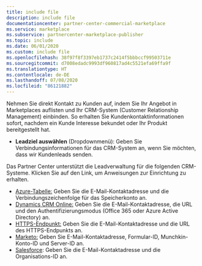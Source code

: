 ```yaml
---
title: include file
description: include file
documentationcenter: partner-center-commercial-marketplace
ms.service: marketplace
ms.subservice: partnercenter-marketplace-publisher
ms.topic: include
ms.date: 06/01/2020
ms.custom: include file
ms.openlocfilehash: 38f97f8f3397eb1737c2414f5bbbccf99503711e
ms.sourcegitcommit: d7008edadc9993df960817ad4c5521efa69ffa9f
ms.translationtype: HT
ms.contentlocale: de-DE
ms.lasthandoff: 07/08/2020
ms.locfileid: "86121882"
---
```

Nehmen Sie direkt Kontakt zu Kunden auf, indem Sie Ihr Angebot in Marketplaces auflisten und Ihr CRM-System (Customer Relationship Management) einbinden. So erhalten Sie Kundenkontaktinformationen sofort, nachdem ein Kunde Interesse bekundet oder Ihr Produkt bereitgestellt hat.

- **Leadziel auswählen** (Dropdownmenü): Geben Sie Verbindungsinformationen für das CRM-System an, wenn Sie möchten, dass wir Kundenleads senden. 

Das Partner Center unterstützt die Leadverwaltung für die folgenden CRM-Systeme. Klicken Sie auf den Link, um Anweisungen zur Einrichtung zu erhalten.

- [Azure-Tabelle:](../commercial-marketplace-lead-management-instructions-azure-table.md) Geben Sie die E-Mail-Kontaktadresse und die Verbindungszeichenfolge für das Speicherkonto an. 
- [Dynamics CRM Online:](../commercial-marketplace-lead-management-instructions-dynamics.md) Geben Sie die E-Mail-Kontaktadresse, die URL und den Authentifizierungsmodus (Office 365 oder Azure Active Directory) an.
- [HTTPS-Endpunkt:](../commercial-marketplace-lead-management-instructions-https.md) Geben Sie die E-Mail-Kontaktadresse und die URL des HTTPS-Endpunkts an. 
- [Marketo:](../commercial-marketplace-lead-management-instructions-marketo.md) Geben Sie E-Mail-Kontaktadresse, Formular-ID, Munchkin-Konto-ID und Server-ID an.
- [Salesforce](../commercial-marketplace-lead-management-instructions-salesforce.md): Geben Sie die E-Mail-Kontaktadresse und die Organisations-ID an. 

